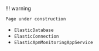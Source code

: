 !!! warning 
    
    Page under construction

* `ElasticDatabase`
* `ElasticConnection`
* `ElasticApmMonitoringAppService`